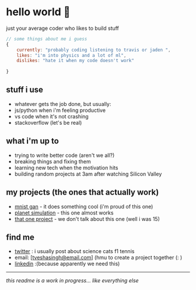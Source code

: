 # hello world 🍉 

just your average coder who likes to build stuff

```javascript
// some things about me i guess
{
    currently: "probably coding listening to travis or jaden ",
    likes: "i'm into physics and a lot of ml",
    dislikes: "hate it when my code doesn't work" 
    
}
```

## stuff i use
* whatever gets the job done, but usually:
* js/python when i'm feeling productive
* vs code when it's not crashing
* stackoverflow (let's be real)

## what i'm up to
* trying to write better code (aren't we all?)
* breaking things and fixing them
* learning new tech when the motivation hits
* building random projects at 3am after watching Silicon Valley

## my projects (the ones that actually work)
* [mnist gan](https://github.com/tveshas/mnist-gan) - it does something cool (i'm proud of this one)
* [planet simulation](https://github.com/tveshas/planet-stimulation) - this one almost works
* [that one project](https://github.com/tveshas/discord-reminder-bot) - we don't talk about this one (well i was 15)


## find me
* [twitter](https://x.com/liltvvv) : i usually post about science cats f1 tennis
* email: [tveshasingh@email.com] (hmu to create a project together (: )
* [linkedin](https://www.linkedin.com/in/tvesha-singh/) :(because apparently we need this)

---
*this readme is a work in progress... like everything else*
